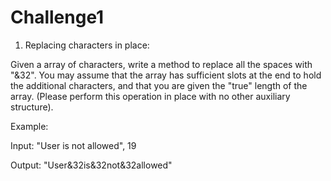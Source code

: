 # Challenge1

1. Replacing characters in place:

Given a array of characters, write a method to replace all the spaces with "&32".
You may assume that the array has sufficient slots at the end to hold the additional characters,
and that you are given the "true" length of the array. (Please perform this operation in place with no other auxiliary structure).

Example:

Input: "User is not allowed", 19

Output: "User&32is&32not&32allowed"

